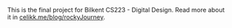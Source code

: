 This is the final project for Bilkent CS223 - Digital Design. Read more about it in [celikk.me/blog/rockyJourney](celikk.me/blog/rockyJourney).